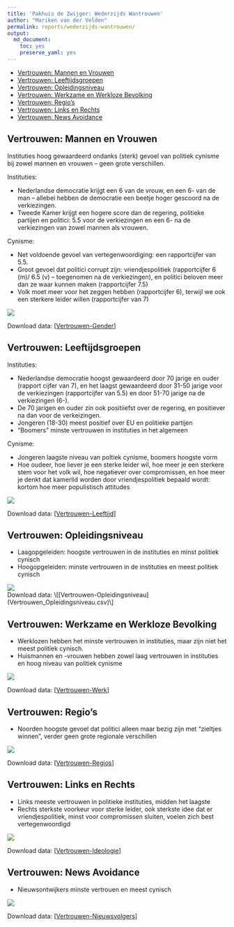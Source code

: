 ```yaml
---
title: 'Pakhuis de Zwijger: Wederzijds Wantrouwen'
author: "Mariken van der Velden"
permalink: reports/wederzijds-wantrouwen/
output: 
  md_document:
    toc: yes
    preserve_yaml: yes
--- 
```


-   [Vertrouwen: Mannen en Vrouwen](#vertrouwen-mannen-en-vrouwen)
-   [Vertrouwen: Leeftijdsgroepen](#vertrouwen-leeftijdsgroepen)
-   [Vertrouwen: Opleidingsniveau](#vertrouwen-opleidingsniveau)
-   [Vertrouwen: Werkzame en Werkloze
    Bevolking](#vertrouwen-werkzame-en-werkloze-bevolking)
-   [Vertrouwen: Regio’s](#vertrouwen-regios)
-   [Vertrouwen: Links en Rechts](#vertrouwen-links-en-rechts)
-   [Vertrouwen: News Avoidance](#vertrouwen-news-avoidance)

Vertrouwen: Mannen en Vrouwen
-----------------------------

Instituties hoog gewaardeerd ondanks (sterk) gevoel van politiek cynisme
bij zowel mannen en vrouwen – geen grote verschillen.

Instituties:

-   Nederlandse democratie krijgt een 6 van de vrouw, en een 6- van de
    man – allebei hebben de democratie een beetje hoger gescoord na de
    verkiezingen.
-   Tweede Kamer krijgt een hogere score dan de regering, politieke
    partijen en politici: 5.5 voor de verkiezingen en een 6- na de
    verkiezingen van zowel mannen als vrouwen.

Cynisme:

-   Net voldoende gevoel van vertegenwoordiging: een rapportcijfer van
    5.5.
-   Groot gevoel dat politici corrupt zijn: vriendjespolitiek
    (rapportcijfer 6 (m)/ 6.5 (v) – toegenomen na de verkiezingen), en
    politici beloven meer dan ze waar kunnen maken (rapportcijfer 7.5)
-   Volk moet meer voor het zeggen hebben (rapportcijfer 6), terwijl we
    ook een sterkere leider willen (rapportcijfer van 7)

<img src="vertrouwen-gender-1.png" style="display: block; margin: auto;" />

Download data: \[[Vertrouwen-Gender](Vertrouwen_Gender.csv)\]

Vertrouwen: Leeftijdsgroepen
----------------------------

Instituties:

-   Nederlandse democratie hoogst gewaardeerd door 70 jarige en ouder
    (rapport cijfer van 7), en het laagst gewaardeerd door 31-50 jarige
    voor de verkiezingen (rapportcijfer van 5.5) en door 51-70 jarige na
    de verkiezingen (6-).
-   De 70 jarigen en ouder zin ook positiiefst over de regering, en
    positiever na dan voor de verkeizingen.
-   Jongeren (18-30) meest positief over EU en politieke partijen
-   “Boomers” minste vertrouwen in instituties in het algemeen

Cynisme:

-   Jongeren laagste niveau van poltiek cynisme, boomers hoogste vorm
-   Hoe oudeer, hoe liever je een sterke leider wil, hoe meer je een
    sterkere stem voor het volk wil, hoe negatiever over compromissen,
    en hoe meer je denkt dat kamerlid worden door vriendjespolitiek
    bepaald wordt: kortom hoe meer populistisch attitudes

<img src="vertrouwen-age-1.png" style="display: block; margin: auto;" />

Download data: \[[Vertrouwen-Leeftijd](Vertrouwen_Leeftijd.csv)\]

Vertrouwen: Opleidingsniveau
----------------------------

-   Laagopgeleiden: hoogste vertrouwen in de instituties en minst
    politiek cynisch
-   Hoogopgeleiden: minste vertrouwen in de instituties en meest
    politiek cynisch

<img src="vertrouwen-education-1.png" style="display: block; margin: auto;" />
Download data:
\[[Vertrouwen-Opleidingsniveau](Vertrouwen_Opleidingsniveau.csv)\]

Vertrouwen: Werkzame en Werkloze Bevolking
------------------------------------------

-   Werklozen hebben het minste vertrouwen in instituties, maar zijn
    niet het meest politiek cynisch.
-   Huismannen en -vrouwen hebben zowel laag vertrouwen in instituties
    en hoog niveau van politiek cynisme

<img src="vertrouwen-job-1.png" style="display: block; margin: auto;" />

Download data: \[[Vertrouwen-Werk](Vertrouwen_Werk.csv)\]

Vertrouwen: Regio’s
-------------------

-   Noorden hoogste gevoel dat politici alleen maar bezig zijn met
    “zieltjes winnen”, verder geen grote regionale verschillen

<img src="vertrouwen-region-1.png" style="display: block; margin: auto;" />

Download data: \[[Vertrouwen-Regios](Vertrouwen_Regios.csv)\]

Vertrouwen: Links en Rechts
---------------------------

-   Links meeste vertrouwen in politieke instituties, midden het laagste
-   Rechts sterkste voorkeur voor sterke leider, ook sterkste idee dat
    er vriendjespolitiek, minst voor compromissen sluiten, voelen zich
    best vertegenwoordigd

<img src="vertrouwen-ideology-1.png" style="display: block; margin: auto;" />

Download data: \[[Vertrouwen-Ideologie](Vertrouwen_Ideologie.csv)\]

Vertrouwen: News Avoidance
--------------------------

-   Nieuwsontwijkers minste vertrouen en meest cynisch

<img src="vertrouwen-newsavoid-1.png" style="display: block; margin: auto;" />

Download data:
\[[Vertrouwen-Nieuwsvolgers](Vertrouwen_Nieuwsvolgers.csv)\]
